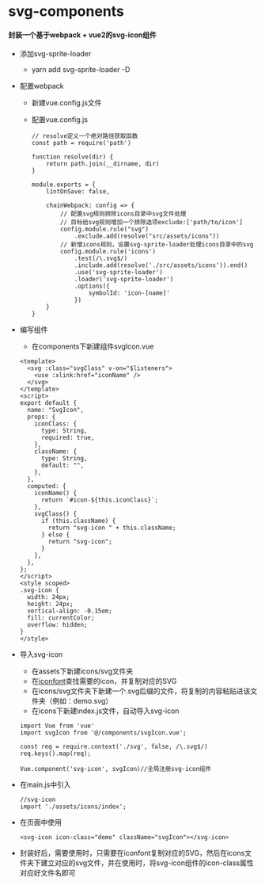 # svg-components

#### 封装一个基于webpack + vue2的svg-icon组件

- 添加svg-sprite-loader

  - yarn add svg-sprite-loader -D

- 配置webpack

  - 新建vue.config.js文件

  - 配置vue.config.js

    ```
    // resolve定义⼀个绝对路径获取函数
    const path = require('path')
    
    function resolve(dir) {
        return path.join(__dirname, dir)
    }
    
    module.exports = {
        lintOnSave: false,
    
        chainWebpack: config => {
            // 配置svg规则排除icons⽬录中svg⽂件处理
            // ⽬标给svg规则增加⼀个排除选项exclude:['path/to/icon']
            config.module.rule("svg")
                .exclude.add(resolve("src/assets/icons"))
            // 新增icons规则，设置svg-sprite-loader处理icons⽬录中的svg
            config.module.rule('icons')
                .test(/\.svg$/)
                .include.add(resolve('./src/assets/icons')).end()
                .use('svg-sprite-loader')
                .loader('svg-sprite-loader')
                .options({
                    symbolId: 'icon-[name]'
                })
        }
    }
    ```

- 编写组件

  - 在components下新建组件svgIcon.vue

  ```
  <template>
    <svg :class="svgClass" v-on="$listeners">
      <use :xlink:href="iconName" />
    </svg>
  </template>
  <script>
  export default {
    name: "SvgIcon",
    props: {
      iconClass: {
        type: String,
        required: true,
      },
      className: {
        type: String,
        default: "",
      },
    },
    computed: {
      iconName() {
        return `#icon-${this.iconClass}`;
      },
      svgClass() {
        if (this.className) {
          return "svg-icon " + this.className;
        } else {
          return "svg-icon";
        }
      },
    },
  };
  </script>
  <style scoped>
  .svg-icon {
    width: 24px;
    height: 24px;
    vertical-align: -0.15em;
    fill: currentColor;
    overflow: hidden;
  }
  </style>
  ```

- 导入svg-icon

  - 在assets下新建icons/svg文件夹
  - 在[iconfont](https://www.iconfont.cn/)查找需要的icon，并复制对应的SVG
  - 在icons/svg文件夹下新建一个.svg后缀的文件，将复制的内容粘贴进该文件夹（例如：demo.svg）
  - 在icons下新建index.js文件，自动导入svg-icon

  ``` 
  import Vue from 'vue'
  import svgIcon from '@/components/svgIcon.vue';
  
  const req = require.context('./svg', false, /\.svg$/)
  req.keys().map(req);
  
  Vue.component('svg-icon', svgIcon)//全局注册svg-icon组件
  ```

- 在main.js中引入

  ```
  //svg-icon
  import './assets/icons/index';
  ```

- 在页面中使用

  ```
  <svg-icon icon-class="demo" className="svgIcon"></svg-icon>
  ```

- 封装好后，需要使用时，只需要在iconfont复制对应的SVG，然后在icons文件夹下建立对应的svg文件，并在使用时，将svg-icon组件的icon-class属性对应好文件名即可
